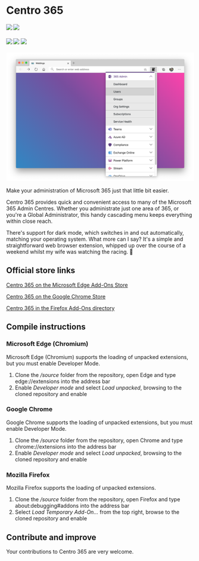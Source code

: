 # Centro 365

 <h4>
    <img src="https://img.shields.io/badge/Centro%20365-1.2-purple.svg" />
    <a href="https://github.com/seanosullivanuk/centro365/commits/main"><img src="https://img.shields.io/github/last-commit/seanosullivanuk/centro365.svg?style=plasticr"/></a>
 </h4>

<h4>
    <a href="https://microsoftedge.microsoft.com/addons/detail/centro-365/ampgmpmlobbbhjoplcbdfcgplbkbmked"><img src="https://img.shields.io/badge/Download%20for-Edge-blue" /></a>
    <a href="https://chrome.google.com/webstore/detail/centro-365/caajbiigelogfdelpmeldfjmanjjafac"><img src="https://img.shields.io/badge/Download%20for-Chrome-green" /></a>
    <a href="https://addons.mozilla.org/en-GB/firefox/addon/centro-365/"><img src="https://img.shields.io/badge/Download%20for-Firefox-red" /></a>
</h4>

![Centro 365 in Edge](https://raw.githubusercontent.com/seanosullivanuk/centro365/main/centro365-screenshot-edge.png)

Make your administration of Microsoft 365 just that little bit easier.

Centro 365 provides quick and convenient access to many of the Microsoft 365 Admin Centres. Whether you administrate just one area of 365, or you're a Global Administrator, this handy cascading menu keeps everything within close reach.

There's support for dark mode, which switches in and out automatically, matching your operating system. What more can I say? It's a simple and straightforward web browser extension, whipped up over the course of a weekend whilst my wife was watching the racing. 🐴

## Official store links
[Centro 365 on the Microsoft Edge Add-Ons Store](https://microsoftedge.microsoft.com/addons/detail/centro-365/ampgmpmlobbbhjoplcbdfcgplbkbmked)

[Centro 365 on the Google Chrome Store](https://chrome.google.com/webstore/detail/centro-365/caajbiigelogfdelpmeldfjmanjjafac)

[Centro 365 in the Firefox Add-Ons directory](https://addons.mozilla.org/en-GB/firefox/addon/centro-365/)

## Compile instructions

### Microsoft Edge (Chromium)
Microsoft Edge (Chromium) supports the loading of unpacked extensions, but you must enable Developer Mode.

1. Clone the */source* folder from the repository, open Edge and type edge://extensions into the address bar
2. Enable *Developer mode* and select *Load unpacked*, browsing to the cloned repository and enable

### Google Chrome
Google Chrome supports the loading of unpacked extensions, but you must enable Developer Mode.

1. Clone the */source* folder from the repository, open Chrome and type chrome://extensions into the address bar
2. Enable *Developer mode* and select *Load unpacked*, browsing to the cloned repository and enable

### Mozilla Firefox
Mozilla Firefox supports the loading of unpacked extensions.

1. Clone the */source* folder from the repository, open Firefox and type about:debugging#addons into the address bar
2. Select *Load Temporary Add-On...* from the top right, browse to the cloned repository and enable

## Contribute and improve
Your contributions to Centro 365 are very welcome.

